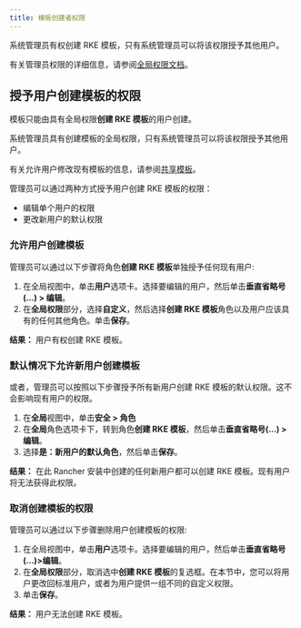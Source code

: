 ```yaml
---
title: 模板创建者权限
---
```


系统管理员有权创建 RKE 模板，只有系统管理员可以将该权限授予其他用户。

有关管理员权限的详细信息，请参阅[全局权限文档](/docs/admin-settings/rbac/global-permissions/_index)。

## 授予用户创建模板的权限

模板只能由具有全局权限**创建 RKE 模板**的用户创建。

系统管理员具有创建模板的全局权限，只有系统管理员可以将该权限授予其他用户。

有关允许用户修改现有模板的信息，请参阅[共享模板](/docs/admin-settings/rke-templates/template-access-and-sharing/_index)。

管理员可以通过两种方式授予用户创建 RKE 模板的权限：

- 编辑单个用户的权限
- 更改新用户的默认权限

### 允许用户创建模板

管理员可以通过以下步骤将角色**创建 RKE 模板**单独授予任何现有用户:

1. 在全局视图中，单击**用户**选项卡。选择要编辑的用户，然后单击**垂直省略号(…) > 编辑**。
1. 在**全局权限**部分，选择**自定义**，然后选择**创建 RKE 模板**角色以及用户应该具有的任何其他角色。单击**保存**。

**结果：** 用户有权创建 RKE 模板。

### 默认情况下允许新用户创建模板

或者，管理员可以按照以下步骤授予所有新用户创建 RKE 模板的默认权限。这不会影响现有用户的权限。

1. 在**全局**视图中，单击**安全 > 角色**
1. 在**全局**角色选项卡下，转到角色**创建 RKE 模板**，然后单击**垂直省略号(…) > 编辑**。
1. 选择**是：新用户的默认角色**，然后单击**保存**。

**结果：** 在此 Rancher 安装中创建的任何新用户都可以创建 RKE 模板。现有用户将无法获得此权限。

### 取消创建模板的权限

管理员可以通过以下步骤删除用户创建模板的权限:

1. 在全局视图中，单击**用户**选项卡。选择要编辑的用户，然后单击**垂直省略号(…)>编辑**。
1. 在**全局权限**部分，取消选中**创建 RKE 模板**的复选框。在本节中，您可以将用户更改回标准用户，或者为用户提供一组不同的自定义权限。
1. 单击**保存**。

**结果：** 用户无法创建 RKE 模板。
